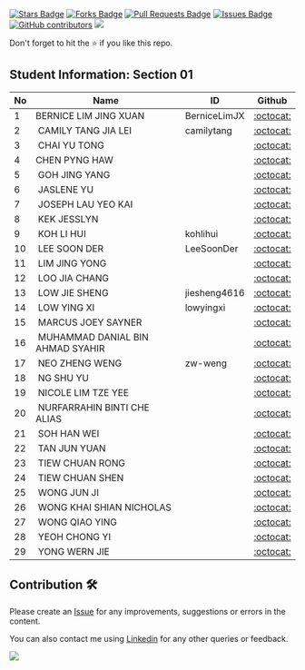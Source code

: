 <a href="https://github.com/drshahizan/software-engineering/stargazers"><img src="https://img.shields.io/github/stars/drshahizan/software-engineering" alt="Stars Badge"/></a>
<a href="https://github.com/drshahizan/software-engineering/network/members"><img src="https://img.shields.io/github/forks/drshahizan/software-engineering" alt="Forks Badge"/></a>
<a href="https://github.com/drshahizan/software-engineering/pulls"><img src="https://img.shields.io/github/issues-pr/drshahizan/software-engineering" alt="Pull Requests Badge"/></a>
<a href="https://github.com/drshahizan/software-engineering"><img src="https://img.shields.io/github/issues/drshahizan/software-engineering" alt="Issues Badge"/></a>
<a href="https://github.com/drshahizan/software-engineering/graphs/contributors"><img alt="GitHub contributors" src="https://img.shields.io/github/contributors/drshahizan/software-engineering?color=2b9348"></a>
![](https://visitor-badge.glitch.me/badge?page_id=drshahizan/software-engineering)

Don't forget to hit the :star: if you like this repo.

## Student Information: Section 01

| No | Name | ID |  Github |
| ----- | ----- | ------ | :------: |
| 1 | BERNICE LIM JING XUAN | BerniceLimJX | [:octocat:](https://github.com/BerniceLimJX) |
| 2 |  CAMILY TANG JIA LEI | camilytang | [:octocat:](https://github.com/camilytang) |
| 3 |  CHAI YU TONG | | [:octocat:](https://github.com/) |
| 4 | CHEN PYNG HAW | | [:octocat:](https://github.com/) |
| 5 |  GOH JING YANG | | [:octocat:](https://github.com/) |
| 6 |  JASLENE YU | | [:octocat:](https://github.com/) |
| 7 |  JOSEPH LAU YEO KAI | | [:octocat:](https://github.com/) |
| 8 |  KEK JESSLYN | | [:octocat:](https://github.com/) |
| 9 |  KOH LI HUI | kohlihui | [:octocat:](https://github.com/kohlihui) |
| 10 |  LEE SOON DER | LeeSoonDer | [:octocat:](https://github.com/LeeSoonDer) |
| 11 |  LIM JING YONG | | [:octocat:](https://github.com/) |
| 12 |  LOO JIA CHANG | | [:octocat:](https://github.com/) |
| 13 |  LOW JIE SHENG | jiesheng4616 | [:octocat:](https://github.com/jiesheng4616) |
| 14 |  LOW YING XI | lowyingxi | [:octocat:](https://github.com/lowyingxi) |
| 15 |  MARCUS JOEY SAYNER | | [:octocat:](https://github.com/) |
| 16 |  MUHAMMAD DANIAL BIN AHMAD SYAHIR | | [:octocat:](https://github.com/) |
| 17 |  NEO ZHENG WENG | zw-weng | [:octocat:](https://github.com/zw-weng) |
| 18 |  NG SHU YU | | [:octocat:](https://github.com/) |
| 19 |  NICOLE LIM TZE YEE | | [:octocat:](https://github.com/) |
| 20 |  NURFARRAHIN BINTI CHE ALIAS | | [:octocat:](https://github.com/) |
| 21 |  SOH HAN WEI | | [:octocat:](https://github.com/) |
| 22 |  TAN JUN YUAN | | [:octocat:](https://github.com/) |
| 23 |  TIEW CHUAN RONG | | [:octocat:](https://github.com/) |
| 24 |  TIEW CHUAN SHEN | | [:octocat:](https://github.com/) |
| 25 |  WONG JUN JI | | [:octocat:](https://github.com/) |
| 26 |  WONG KHAI SHIAN NICHOLAS | | [:octocat:](https://github.com/) |
| 27 |  WONG QIAO YING | | [:octocat:](https://github.com/) |
| 28 |  YEOH CHONG YI | | [:octocat:](https://github.com/) |
| 29 |  YONG WERN JIE | | [:octocat:](https://github.com/) |

## Contribution 🛠️
Please create an [Issue](https://github.com/drshahizan/software-engineering/issues) for any improvements, suggestions or errors in the content.

You can also contact me using [Linkedin](https://www.linkedin.com/in/drshahizan/) for any other queries or feedback.

![](https://visitor-badge.glitch.me/badge?page_id=drshahizan)

